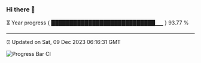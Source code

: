 ### Hi there 👋

⏳ Year progress { ████████████████████████████▁▁ } 93.77 %

---

⏰ Updated on Sat, 09 Dec 2023 06:16:31 GMT

![Progress Bar CI](https://github.com/liununu/liununu/workflows/Progress%20Bar%20CI/badge.svg)
